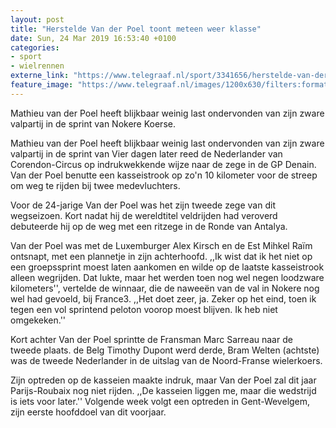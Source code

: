 ```yaml
---
layout: post
title: "Herstelde Van der Poel toont meteen weer klasse"
date: Sun, 24 Mar 2019 16:53:40 +0100
categories: 
- sport 
- wielrennen 
externe_link: "https://www.telegraaf.nl/sport/3341656/herstelde-van-der-poel-toont-meteen-weer-klasse"
feature_image: "https://www.telegraaf.nl/images/1200x630/filters:format(jpeg):quality(80)/cdn-kiosk-api.telegraaf.nl/57edd224-4e4e-11e9-8c97-02d1dbdc35d1.jpg"
---
```


<p class="intro">Mathieu van der Poel heeft blijkbaar weinig last ondervonden van zijn zware valpartij in de sprint van Nokere Koerse.</p> <p>Mathieu van der Poel heeft blijkbaar weinig last ondervonden van zijn zware valpartij in de sprint van Vier dagen later reed de Nederlander van Corendon-Circus op indrukwekkende wijze naar de zege in de GP Denain. Van der Poel benutte een kasseistrook op zo'n 10 kilometer voor de streep om weg te rijden bij twee medevluchters.</p><p>Voor de 24-jarige Van der Poel was het zijn tweede zege van dit wegseizoen. Kort nadat hij de wereldtitel veldrijden had veroverd debuteerde hij op de weg met een ritzege in de Ronde van Antalya.</p><p>Van der Poel was met de Luxemburger Alex Kirsch en de Est Mihkel Raïm ontsnapt, met een plannetje in zijn achterhoofd. ,,Ik wist dat ik het niet op een groepssprint moest laten aankomen en wilde op de laatste kasseistrook alleen wegrijden. Dat lukte, maar het werden toen nog wel negen loodzware kilometers'', vertelde de winnaar, die de naweeën van de val in Nokere nog wel had gevoeld, bij France3. ,,Het doet zeer, ja. Zeker op het eind, toen ik tegen een vol sprintend peloton voorop moest blijven. Ik heb niet omgekeken.''</p><p>Kort achter Van der Poel sprintte de Fransman Marc Sarreau naar de tweede plaats. de Belg Timothy Dupont werd derde, Bram Welten (achtste) was de tweede Nederlander in de uitslag van de Noord-Franse wielerkoers.</p><p>Zijn optreden op de kasseien maakte indruk, maar Van der Poel zal dit jaar Parijs-Roubaix nog niet rijden. ,,De kasseien liggen me, maar die wedstrijd is iets voor later.'' Volgende week volgt een optreden in Gent-Wevelgem, zijn eerste hoofddoel van dit voorjaar.</p>
